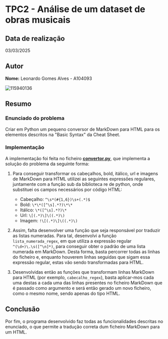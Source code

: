 # TPC2 - Análise de um dataset de obras musicais

## Data de realização
03/03/2025

## Autor
**Nome:** Leonardo Gomes Alves - A104093

![115940136](https://github.com/user-attachments/assets/68bdbc41-86fd-4a82-91ad-d08d2e9787ac)

## Resumo

### Enunciado do problema
Criar em Python um pequeno conversor de MarkDown para HTML para os elementos descritos na "Basic
Syntax" da Cheat Sheet.

### Implementação
A implementação foi feita no ficheiro <a href="https://github.com/LeonardoGomesAlves/PL2025-A104093/blob/main/TPC3/convertor.py">**convertor.py**</a>, que implementa a solução do problema da seguinte forma:

1. Para conseguir transformar os cabeçalhos, bold, itálico, url e imagens de MarkDown para HTML utilizei as seguintes expressões regulares, juntamente com a função sub da biblioteca re de python, onde substituei os campos necessários por código HTML:

   - Cabeçalho: ```^\s*(#{1,6})\s+(.*)$```
   - Bold: ```\*\*([^\s].*?)\*\*```
   - Itálico: ```\*([^\s].*?)\*```
   - Url: ```\[(.*)\]\((.*)\)```
   - Imagem: ```!\[(.*)\]\((.*)\)```

2. Assim, falta desenvolver uma função que seja responsável por traduzir as listas numeradas. Para tal, desenvolvi a função `lista_numerada_regex`, em que utiliza a expressão regular ```^(\d+)\.\s([^\n]*)```, para conseguir obter o padrão de uma lista numerada em MarkDown.
Desta forma, basta percorrer todas as linhas do ficheiro e, enquanto houverem linhas seguidas que sigam essa expressão regular, estas vão sendo transformadas para HTML.
  
3. Desenvolvidas então as funções que transformam linhas MarkDown para HTML (por exemplo, `cabecalho_regex`), basta aplicar-mos cada uma destas a cada uma das linhas presentes no ficheiro MarkDown que é passado como argumento e será então gerado um novo ficheiro, como o mesmo nome, sendo apenas do tipo HTML.

## Conclusão

Por fim, o programa desenvolvido faz todas as funcionalidades descritas no enunciado, o que permite a tradução correta dum ficheiro MarkDown para um HTML.
